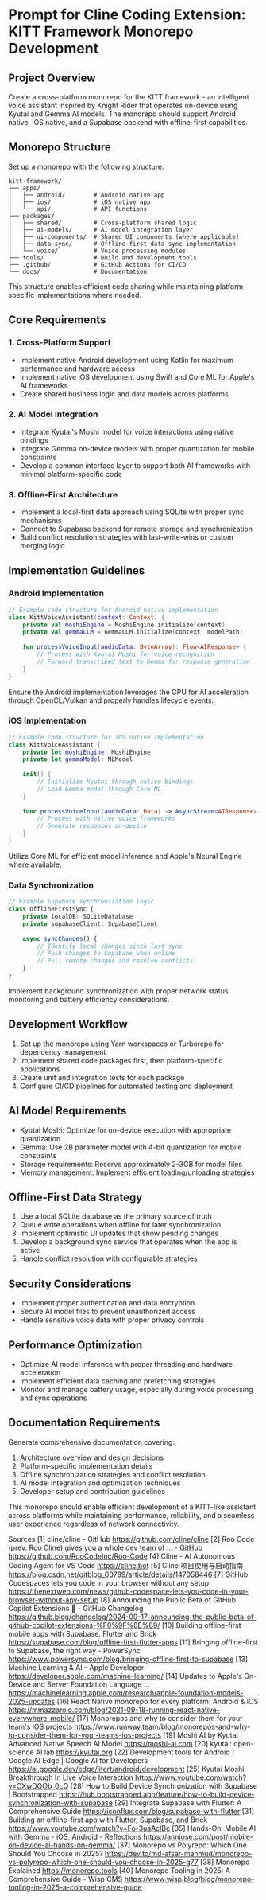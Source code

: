 # Prompt for Cline Coding Extension: KITT Framework Monorepo Development

## Project Overview

Create a cross-platform monorepo for the KITT framework - an intelligent voice assistant inspired by Knight Rider that operates on-device using Kyutai and Gemma AI models. The monorepo should support Android native, iOS native, and a Supabase backend with offline-first capabilities.

## Monorepo Structure

Set up a monorepo with the following structure:

```plaintext
kitt-framework/
├── apps/
│   ├── android/        # Android native app
│   ├── ios/            # iOS native app
│   └── api/            # API functions
├── packages/
│   ├── shared/         # Cross-platform shared logic
│   ├── ai-models/      # AI model integration layer
│   ├── ui-components/  # Shared UI components (where applicable)
│   ├── data-sync/      # Offline-first data sync implementation
│   └── voice/          # Voice processing modules
├── tools/              # Build and development tools
├── .github/            # GitHub Actions for CI/CD
└── docs/               # Documentation
```

This structure enables efficient code sharing while maintaining platform-specific implementations where needed.

## Core Requirements

### 1. Cross-Platform Support

- Implement native Android development using Kotlin for maximum performance and hardware access
- Implement native iOS development using Swift and Core ML for Apple's AI frameworks
- Create shared business logic and data models across platforms

### 2. AI Model Integration

- Integrate Kyutai's Moshi model for voice interactions using native bindings
- Integrate Gemma on-device models with proper quantization for mobile constraints
- Develop a common interface layer to support both AI frameworks with minimal platform-specific code

### 3. Offline-First Architecture

- Implement a local-first data approach using SQLite with proper sync mechanisms
- Connect to Supabase backend for remote storage and synchronization
- Build conflict resolution strategies with last-write-wins or custom merging logic

## Implementation Guidelines

### Android Implementation

```kotlin
// Example code structure for Android native implementation
class KittVoiceAssistant(context: Context) {
    private val moshiEngine = MoshiEngine.initialize(context)
    private val gemmaLLM = GemmaLLM.initialize(context, modelPath)
    
    fun processVoiceInput(audioData: ByteArray): Flow<AIResponse> {
        // Process with Kyutai Moshi for voice recognition
        // Forward transcribed text to Gemma for response generation
    }
}
```

Ensure the Android implementation leverages the GPU for AI acceleration through OpenCL/Vulkan and properly handles lifecycle events.

### iOS Implementation

```swift
// Example code structure for iOS native implementation
class KittVoiceAssistant {
    private let moshiEngine: MoshiEngine
    private let gemmaModel: MLModel
    
    init() {
        // Initialize Kyutai through native bindings
        // Load Gemma model through Core ML
    }
    
    func processVoiceInput(audioData: Data) -> AsyncStream<AIResponse> {
        // Process with native voice frameworks
        // Generate responses on-device
    }
}
```

Utilize Core ML for efficient model inference and Apple's Neural Engine where available.

### Data Synchronization

```typescript
// Example Supabase synchronization logic
class OfflineFirstSync {
    private localDB: SQLiteDatabase
    private supabaseClient: SupabaseClient
    
    async syncChanges() {
        // Identify local changes since last sync
        // Push changes to Supabase when online
        // Pull remote changes and resolve conflicts
    }
}
```

Implement background synchronization with proper network status monitoring and battery efficiency considerations.

## Development Workflow

1. Set up the monorepo using Yarn workspaces or Turborepo for dependency management
2. Implement shared code packages first, then platform-specific applications
3. Create unit and integration tests for each package
4. Configure CI/CD pipelines for automated testing and deployment

## AI Model Requirements

- Kyutai Moshi: Optimize for on-device execution with appropriate quantization
- Gemma: Use 2B parameter model with 4-bit quantization for mobile constraints
- Storage requirements: Reserve approximately 2-3GB for model files
- Memory management: Implement efficient loading/unloading strategies

## Offline-First Data Strategy

1. Use a local SQLite database as the primary source of truth
2. Queue write operations when offline for later synchronization
3. Implement optimistic UI updates that show pending changes
4. Develop a background sync service that operates when the app is active
5. Handle conflict resolution with configurable strategies

## Security Considerations

- Implement proper authentication and data encryption
- Secure AI model files to prevent unauthorized access
- Handle sensitive voice data with proper privacy controls

## Performance Optimization

- Optimize AI model inference with proper threading and hardware acceleration
- Implement efficient data caching and prefetching strategies
- Monitor and manage battery usage, especially during voice processing and sync operations

## Documentation Requirements

Generate comprehensive documentation covering:

1. Architecture overview and design decisions
2. Platform-specific implementation details
3. Offline synchronization strategies and conflict resolution
4. AI model integration and optimization techniques
5. Developer setup and contribution guidelines

This monorepo should enable efficient development of a KITT-like assistant across platforms while maintaining performance, reliability, and a seamless user experience regardless of network connectivity.

Sources
[1] cline/cline - GitHub <https://github.com/cline/cline>
[2] Roo Code (prev. Roo Cline) gives you a whole dev team of ... - GitHub <https://github.com/RooCodeInc/Roo-Code>
[4] Cline - AI Autonomous Coding Agent for VS Code <https://cline.bot>
[5] Cline 项目使用与启动指南 <https://blog.csdn.net/gitblog_00789/article/details/147058446>
[7] GitHub Codespaces lets you code in your browser without any setup <https://thenextweb.com/news/github-codespace-lets-you-code-in-your-browser-without-any-setup>
[8] Announcing the Public Beta of GitHub Copilot Extensions 🎉 - GitHub Changelog <https://github.blog/changelog/2024-09-17-announcing-the-public-beta-of-github-copilot-extensions-%F0%9F%8E%89/>
[10] Building offline-first mobile apps with Supabase, Flutter and Brick <https://supabase.com/blog/offline-first-flutter-apps>
[11] Bringing offline-first to Supabase, the right way - PowerSync <https://www.powersync.com/blog/bringing-offline-first-to-supabase>
[13] Machine Learning & AI - Apple Developer <https://developer.apple.com/machine-learning/>
[14] Updates to Apple's On-Device and Server Foundation Language ... <https://machinelearning.apple.com/research/apple-foundation-models-2025-updates>
[16] React Native monorepo for every platform: Android & iOS <https://mmazzarolo.com/blog/2021-09-18-running-react-native-everywhere-mobile/>
[17] Monorepos and why to consider them for your team's iOS projects <https://www.runway.team/blog/monorepos-and-why-to-consider-them-for-your-teams-ios-projects>
[19] Moshi AI by Kyutai | Advanced Native Speech AI Model <https://moshi-ai.com>
[20] kyutai: open-science AI lab <https://kyutai.org>
[22] Development tools for Android | Google AI Edge | Google AI for Developers <https://ai.google.dev/edge/litert/android/development>
[25] Kyutai Moshi: Breakthrough In Live Voice Interaction <https://www.youtube.com/watch?v=CXwDQOb_0cQ>
[28] How to Build Device Synchronization with Supabase | Bootstrapped <https://hub.bootstrapped.app/feature/how-to-build-device-synchronization-with-supabase>
[29] Integrate Supabase with Flutter: A Comprehensive Guide <https://iconflux.com/blog/supabase-with-flutter>
[31] Building an offline-first app with Flutter, Supabase, and Brick <https://www.youtube.com/watch?v=Fo-3uaAclBc>
[35] Hands-On: Mobile AI with Gemma - iOS, Android - Reflections <https://annjose.com/post/mobile-on-device-ai-hands-on-gemma/>
[37] Monorepo vs Polyrepo: Which One Should You Choose in 2025? <https://dev.to/md-afsar-mahmud/monorepo-vs-polyrepo-which-one-should-you-choose-in-2025-g77>
[38] Monorepo Explained <https://monorepo.tools>
[40] Monorepo Tooling in 2025: A Comprehensive Guide - Wisp CMS <https://www.wisp.blog/blog/monorepo-tooling-in-2025-a-comprehensive-guide>
